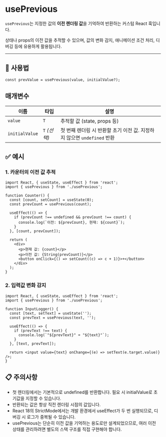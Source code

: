# usePrevious

`usePrevious`는 지정한 값의 **이전 렌더링 값**을 기억하여 반환하는 커스텀 React 훅입니다.

상태나 props의 이전 값을 추적할 수 있으며, 값의 변화 감지, 애니메이션 조건 처리, 디버깅 등에 유용하게 활용됩니다.

---

## 🔗 사용법

```tsx
const prevValue = usePrevious(value, initialValue?);
```

## 매개변수

| 이름           | 타입         | 설명                                                                    |
| -------------- | ------------ | ----------------------------------------------------------------------- |
| `value`        | `T`          | 추적할 값 (state, props 등)                                             |
| `initialValue` | `T` _(선택)_ | 첫 번째 렌더링 시 반환할 초기 이전 값. 지정하지 않으면 `undefined` 반환 |

## ✅ 예시

### 1. 카운터의 이전 값 추적

```tsx
import React, { useState, useEffect } from 'react';
import { usePrevious } from './usePrevious';

function Counter() {
  const [count, setCount] = useState(0);
  const prevCount = usePrevious(count);

  useEffect(() => {
    if (prevCount !== undefined && prevCount !== count) {
      console.log(`이전: ${prevCount}, 현재: ${count}`);
    }
  }, [count, prevCount]);

  return (
    <div>
      <p>현재 값: {count}</p>
      <p>이전 값: {String(prevCount)}</p>
      <button onClick={() => setCount((c) => c + 1)}>+</button>
    </div>
  );
}
```

### 2. 입력값 변화 감지

```tsx
import React, { useState, useEffect } from 'react';
import { usePrevious } from './usePrevious';

function InputLogger() {
  const [text, setText] = useState('');
  const prevText = usePrevious(text, '');

  useEffect(() => {
    if (prevText !== text) {
      console.log(`"${prevText}" ➡ "${text}"`);
    }
  }, [text, prevText]);

  return <input value={text} onChange={(e) => setText(e.target.value)} />;
}
```

## 📋 주의사항

- 첫 렌더링에서는 기본적으로 undefined를 반환합니다. 필요 시 initialValue로 초기값을 지정할 수 있습니다.
- 반환되는 값은 항상 직전 렌더링 시점의 값입니다.
- React 18의 StrictMode에서는 개발 환경에서 useEffect가 두 번 실행되므로, 디버깅 시 로그가 중복될 수 있습니다.
- usePrevious는 단순히 이전 값을 기억하는 용도로만 설계되었으므로, 여러 이전 상태를 관리하려면 별도의 스택 구조를 직접 구현해야 합니다.

